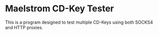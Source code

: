 # Maelstrom CD-Key Tester

This is a program designed to test multiple CD-Keys using both SOCKS4 and HTTP proxies.